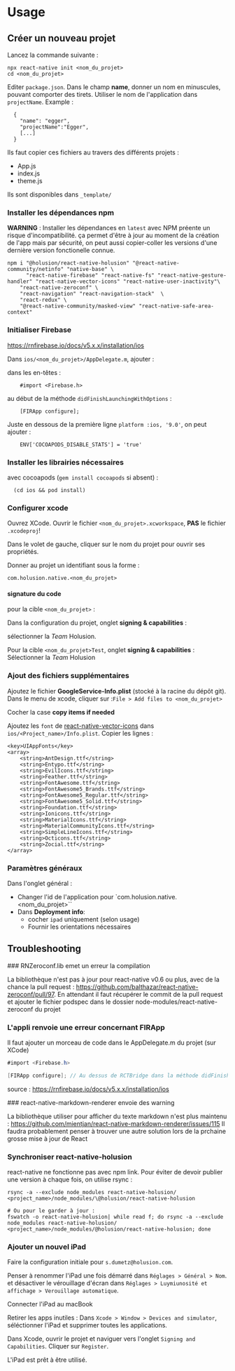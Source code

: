 # Usage

## Créer un nouveau projet

Lancez la commande suivante :

```
npx react-native init <nom_du_projet>
cd <nom_du_projet>
```

Editer `package.json`. Dans le champ **name**, donner un nom en minuscules, pouvant comporter des tirets. Utiliser le nom de l'application dans `projectName`. Example : 

```
  {
    "name": "egger",
    "projectName":"Egger",
    [...]
  }
```

Ils faut copier ces fichiers au travers des différents projets :

- App.js
- index.js
- theme.js

Ils sont disponibles dans `_template/`


### Installer les dépendances npm

**WARNING** : Installer les dépendances en `latest` avec NPM préente un risque d'incompatibilité. ça permet d'être à jour au moment de la création de l'app mais par sécurité, on peut aussi copier-coller les versions d'une dernière version fonctionelle connue.

```
npm i "@holusion/react-native-holusion" "@react-native-community/netinfo" "native-base" \
      "react-native-firebase" "react-native-fs" "react-native-gesture-handler" "react-native-vector-icons" "react-native-user-inactivity"\
    "react-native-zeroconf" \
    "react-navigation" "react-navigation-stack"  \
    "react-redux" \
    "@react-native-community/masked-view" "react-native-safe-area-context"
```


### Initialiser Firebase

https://rnfirebase.io/docs/v5.x.x/installation/ios

Dans `ios/<nom_du_projet>/AppDelegate.m`, ajouter :

dans les en-têtes :

```
    #import <Firebase.h>
```

au début de la méthode `didFinishLaunchingWithOptions` :

```
    [FIRApp configure];
```


Juste en dessous de la première ligne `platform :ios, '9.0'`, on peut ajouter : 

```
    ENV['COCOAPODS_DISABLE_STATS'] = 'true'
```

### Installer les librairies nécessaires

avec cocoapods (`gem install cocoapods` si absent) :

```
  (cd ios && pod install)
```

### Configurer xcode

Ouvrez XCode. Ouvrir le fichier `<nom_du_projet>.xcworkspace`, **PAS** le fichier `.xcodeproj`!

Dans le volet de gauche, cliquer sur le nom du projet pour ouvrir ses propriétés.

Donner au projet un identifiant sous la forme :

```
com.holusion.native.<nom_du_projet>
```

#### signature du code

pour la cible `<nom_du_projet>` :

Dans la configuration du projet, onglet **signing & capabilities** :

sélectionner la *Team* Holusion. 


Pour la cible `<nom_du_projet>Test`, onglet **signing & capabilities** : Sélectionner la *Team* Holusion

### Ajout des fichiers supplémentaires

Ajoutez le fichier **GoogleService-Info.plist** (stocké à la racine du dépôt git). Dans le menu de xcode, cliquer sur :`File > Add files to <nom_du_projet>`

Cocher la case **copy items if needed**


Ajoutez les `font` de [react-native-vector-icons](https://github.com/oblador/react-native-vector-icons) dans `ios/<Project_name>/Info.plist`. Copier les lignes : 
```
<key>UIAppFonts</key>
<array>
    <string>AntDesign.ttf</string>
    <string>Entypo.ttf</string>
    <string>EvilIcons.ttf</string>
    <string>Feather.ttf</string>
    <string>FontAwesome.ttf</string>
    <string>FontAwesome5_Brands.ttf</string>
    <string>FontAwesome5_Regular.ttf</string>
    <string>FontAwesome5_Solid.ttf</string>
    <string>Foundation.ttf</string>
    <string>Ionicons.ttf</string>
    <string>MaterialIcons.ttf</string>
    <string>MaterialCommunityIcons.ttf</string>
    <string>SimpleLineIcons.ttf</string>
    <string>Octicons.ttf</string>
    <string>Zocial.ttf</string>
</array>
```

### Paramètres généraux

Dans l'onglet général :

- Changer l'id de l'application pour `com.holusion.native.<nom_du_projet>``
- Dans **Deployment info**:
    - cocher `ipad` uniquement (selon usage)
    - Fournir les orientations nécessaires



## Troubleshooting

### RNZeroconf.lib emet un erreur  la compilation

La bibliothèque n'est pas à jour pour react-native v0.6 ou plus, avec de la chance la pull request : https://github.com/balthazar/react-native-zeroconf/pull/97. En attendant il
faut récupérer le commit de la pull request et ajouter le fichier podspec dans le dossier node-modules/react-native-zeroconf du projet

### L'appli renvoie une erreur concernant FIRApp

Il faut ajouter un morceau de code dans le AppDelegate.m du projet (sur XCode)

```c#
#import <Firebase.h>

[FIRApp configure]; // Au dessus de RCTBridge dans la méthode didFinishLaunchingWithOptions
```

source : https://rnfirebase.io/docs/v5.x.x/installation/ios

### react-native-markdown-renderer envoie des warning

La bibliothèque utiliser pour afficher du texte markdown n'est plus maintenu : https://github.com/mientjan/react-native-markdown-renderer/issues/115
Il faudra probablement penser à trouver une autre solution lors de la prchaine grosse mise à jour de React

### Synchroniser react-native-holusion

react-native ne fonctionne pas avec npm link. Pour éviter de devoir publier une version à chaque fois, on utilise rsync :

    rsync -a --exclude node_modules react-native-holusion/ <project_name>/node_modules/\@holusion/react-native-holusion
    
    # Ou pour le garder à jour : 
    fswatch -o react-native-holusion| while read f; do rsync -a --exclude node_modules react-native-holusion/ <project_name>/node_modules/@holusion/react-native-holusion; done
### Ajouter un nouvel iPad

Faire la configuration initiale pour `s.dumetz@holusion.com`.

Penser à renommer l'iPad une fois démarré dans `Réglages > Général > Nom`. et désactiver le vérouillage d'écran dans `Réglages > Luymiunosité et affichage > Verouillage automatique`.

Connecter l'iPad au macBook

Retirer les apps inutiles : Dans `Xcode > Window > Devices and simulator`, séléctionner l'iPad et supprimer toutes les applications.

Dans Xcode, ouvrir le projet et naviguer vers l'onglet `Signing and Capabilities`. Cliquer sur `Register`.

L'iPad est prêt à être utilisé.